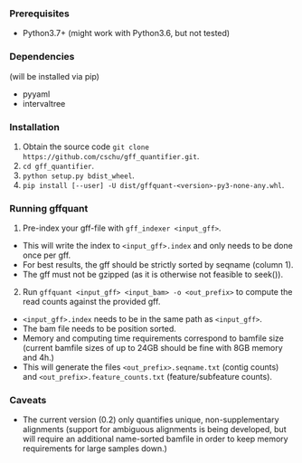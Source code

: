 ### Prerequisites
- Python3.7+ (might work with Python3.6, but not tested)

### Dependencies
(will be installed via pip)
- pyyaml
- intervaltree

### Installation
1. Obtain the source code `git clone https://github.com/cschu/gff_quantifier.git`.
2. `cd gff_quantifier`.
3. `python setup.py bdist_wheel`.
4. `pip install [--user] -U dist/gffquant-<version>-py3-none-any.whl`.

### Running gffquant
1. Pre-index your gff-file with `gff_indexer <input_gff>`.
  - This will write the index to `<input_gff>.index` and only needs to be done once per gff.
  - For best results, the gff should be strictly sorted by seqname (column 1).
  - The gff must not be gzipped (as it is otherwise not feasible to seek()).
2. Run `gffquant <input_gff> <input_bam> -o <out_prefix>` to compute the read counts against the provided gff.
  - `<input_gff>.index` needs to be in the same path as `<input_gff>`.
  - The bam file needs to be position sorted.
  - Memory and computing time requirements correspond to bamfile size (current bamfile sizes of up to 24GB should be fine with 8GB memory and 4h.)
  - This will generate the files `<out_prefix>.seqname.txt` (contig counts) and `<out_prefix>.feature_counts.txt` (feature/subfeature counts).
  
### Caveats
- The current version (0.2) only quantifies unique, non-supplementary alignments (support for ambiguous alignments is being developed, 
but will require an additional name-sorted bamfile in order to keep memory requirements for large samples down.)
